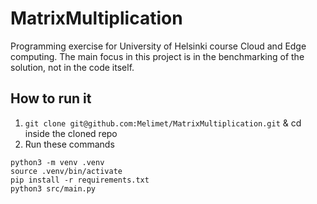 # MatrixMultiplication

Programming exercise for University of Helsinki course Cloud and Edge computing. The main focus in this project is in the benchmarking of the solution, not in the code itself.



## How to run it

1. `git clone git@github.com:Melimet/MatrixMultiplication.git` & cd inside the cloned repo
2. Run these commands
```
python3 -m venv .venv
source .venv/bin/activate
pip install -r requirements.txt
python3 src/main.py
```